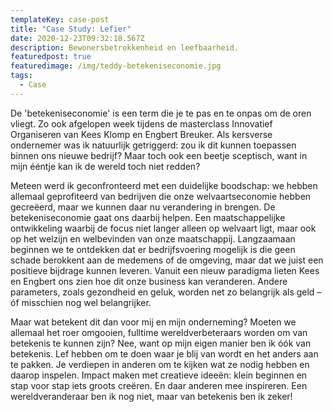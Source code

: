 ```yaml
---
templateKey: case-post
title: "Case Study: Lefier"
date: 2020-12-23T09:32:18.567Z
description: Bewonersbetrokkenheid en leefbaarheid.
featuredpost: true
featuredimage: /img/teddy-betekeniseconomie.jpg
tags:
  - Case
---
```


De 'betekeniseconomie' is een term die je te pas en te onpas om de oren vliegt. Zo ook
afgelopen week tijdens de masterclass Innovatief Organiseren van Kees Klomp en Engbert
Breuker. Als kersverse ondernemer was ik natuurlijk getriggerd: zou ik dit kunnen toepassen
binnen ons nieuwe bedrijf? Maar toch ook een beetje sceptisch, want in mijn ééntje kan ik de
wereld toch niet redden?

Meteen werd ik geconfronteerd met een duidelijke boodschap: we hebben allemaal
geprofiteerd van bedrijven die onze welvaartseconomie hebben gecreëerd, maar we kunnen
daar nu verandering in brengen. De betekeniseconomie gaat ons daarbij helpen. Een
maatschappelijke ontwikkeling waarbij de focus niet langer alleen op welvaart ligt, maar ook
op het welzijn en welbevinden van onze maatschappij. Langzaamaan beginnen we te
ontdekken dat er bedrijfsvoering mogelijk is die geen schade berokkent aan de medemens of
de omgeving, maar dat we juist een positieve bijdrage kunnen leveren. Vanuit een nieuw
paradigma lieten Kees en Engbert ons zien hoe dit onze business kan veranderen. Andere
parameters, zoals gezondheid en geluk, worden net zo belangrijk als geld – óf misschien nog
wel belangrijker.

Maar wat betekent dit dan voor mij en mijn onderneming? Moeten we allemaal het roer
omgooien, fulltime wereldverbeteraars worden om van betekenis te kunnen zijn? Nee, want
op mijn eigen manier ben ik óók van betekenis. Lef hebben om te doen waar je blij van wordt
en het anders aan te pakken. Je verdiepen in anderen om te kijken wat ze nodig hebben en
daarop inspelen. Impact maken met creatieve ideeën: klein beginnen en stap voor stap iets
groots creëren. En daar anderen mee inspireren. Een wereldveranderaar ben ik nog niet, maar
van betekenis ben ik zeker!
